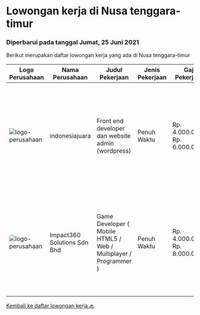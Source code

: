 
  # Lowongan kerja di Nusa tenggara-timur

  ### Diperbarui pada tanggal Jumat, 25 Juni 2021

  Berikut merupakan daftar lowongan kerja yang ada di Nusa tenggara-timur

  |Logo Perusahaan | Nama Perusahaan | Judul Pekerjaan | Jenis Pekerjaan | Gaji Pekerjaan | Lokasi | Deskripsi | Tanggal diunggah | Pranala |
  | -------------- | --------------- | --------------- | --------- | --------- | -------------- | ------- | ----------- | ----------- |
  |![logo-perusahaan](https://image-service-cdn.seek.com.au/da2b956872cc44254f7cbbef068bf8a1213a5095/ee4dce1061f3f616224767ad58cb2fc751b8d2dc)|indonesiajuara|Front end developer dan website admin (wordpress)|Penuh Waktu|Rp. 4.000.000-Rp. 6.000.000|Nusa Tenggara Timur|Kebutuhan- Terbiasa membuat landing page dengan Elementor.- Terbiasa menggunakan WordPress.- Merubah konsep ide menjadi landing page...|Kamis, 24 Juni 2021|https://www.jobstreet.co.id/id/job/front-end-developer-dan-website-admin-wordpress-3552291?token=0~78c08c03-fc94-4b9c-a2bf-0323a795883e&sectionRank=1&jobId=jobstreet-id-job-3552291|
|![logo-perusahaan](https://image-service-cdn.seek.com.au/06b729438205195a03d4bcec08ce1ddd5d9c1576/ee4dce1061f3f616224767ad58cb2fc751b8d2dc)|Impact360 Solutions Sdn Bhd|Game Developer ( Mobile HTML5 / Web / Multiplayer / Programmer )|Penuh Waktu|Rp. 4.000.000-Rp. 8.000.000|Aceh|We are hiring remote HTML5 game developers from all parts of Indonesia. If you have real experience building HTML5 games or applications, you're...|Selasa, 22 Juni 2021|https://www.jobstreet.co.id/id/job/game-developer-mobile-html5-web-multiplayer-programmer-4597348/origin/my?token=0~78c08c03-fc94-4b9c-a2bf-0323a795883e&sectionRank=2&jobId=jobstreet-my-job-4597348|


  [Kembali ke daftar lowongan kerja 🔙](../README.md#daftar-lowongan-kerja)
  